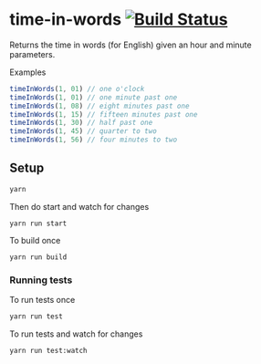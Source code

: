 # time-in-words [![Build Status](https://travis-ci.com/ourmaninamsterdam/time-in-words.svg?token=YXchmSx7dBJfsDqLqwdv&branch=master)](https://travis-ci.com/ourmaninamsterdam/time-in-words)

Returns the time in words (for English) given an hour and minute parameters. 

Examples

```javascript
timeInWords(1, 01) // one o'clock
timeInWords(1, 01) // one minute past one
timeInWords(1, 08) // eight minutes past one
timeInWords(1, 15) // fifteen minutes past one
timeInWords(1, 30) // half past one
timeInWords(1, 45) // quarter to two
timeInWords(1, 56) // four minutes to two
```

## Setup

```sh
yarn
```

Then do start and watch for changes

```
yarn run start
```

To build once

```
yarn run build
```

### Running tests

To run tests once

```sh
yarn run test
```

To run tests and watch for changes

```sh
yarn run test:watch
```
